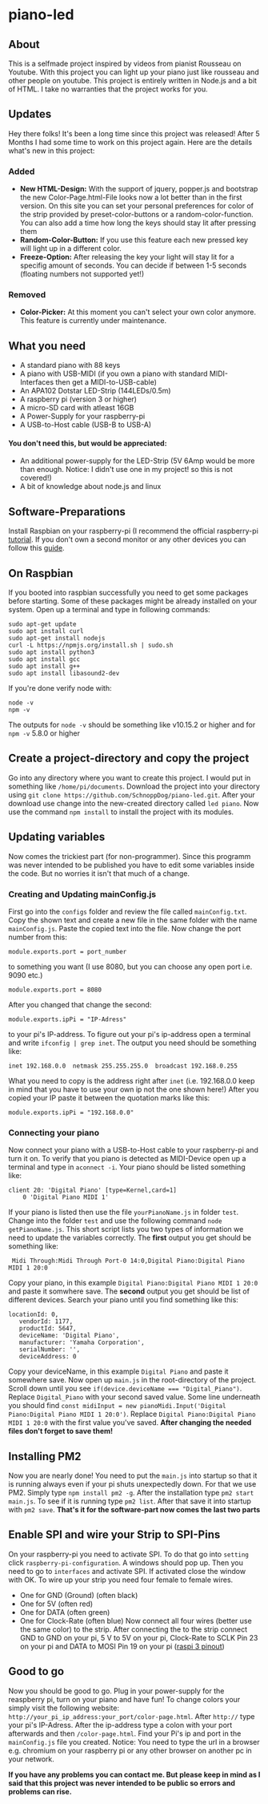 # piano-led
## About
This is a selfmade project inspired by videos from pianist Rousseau on Youtube. With this project you can light up your piano just like rousseau and other people on youtube. This project is entirely written in Node.js and a bit of HTML. I take no warranties that the project works for you.
## Updates
Hey there folks! It's been a long time since this project was released! After 5 Months I had some time to work on this project again. Here are the details what's new in this project:
### Added
- **New HTML-Design:** With the support of jquery, popper.js and bootstrap the new Color-Page.html-File looks now a lot better than in the first version. On this site you can set your personal preferences for color of the strip provided by preset-color-buttons or a random-color-function. You can also add a time how long the keys should stay lit after pressing them 
- **Random-Color-Button:** If you use this feature each new pressed key will light up in a different color. 
- **Freeze-Option:** After releasing the key your light will stay lit for a specifig amount of seconds. You can decide if between 1-5 seconds (floating numbers not supported yet!)
### Removed
- **Color-Picker:** At this moment you can't select your own color anymore. This feature is currently under maintenance.
## What you need
- A standard piano with 88 keys
- A piano with USB-MIDI (if you own a piano with standard MIDI-Interfaces then get a MIDI-to-USB-cable)
- An APA102 Dotstar LED-Strip (144LEDs/0.5m)
- A raspberry pi (version 3 or higher)
- A micro-SD card with atleast 16GB
- A Power-Supply for your raspberry-pi
- A USB-to-Host cable (USB-B to USB-A)
#### You don't need this, but would be appreciated:
- An additional power-supply for the LED-Strip (5V 6Amp would be more than enough. Notice: I didn't use one in my project! so this is not covered!)
- A bit of knowledge about node.js and linux
## Software-Preparations
Install Raspbian on your raspberry-pi (I recommend the official raspberry-pi [tutorial](https://projects.raspberrypi.org/en/projects/raspberry-pi-setting-up).
If you don't own a second monitor or any other devices you can follow this [guide](https://www.terminalbytes.com/raspberry-pi-without-monitor-keyboard/).
## On Raspbian
If you booted into raspbian successfully you need to get some packages before starting. Some of these packages might be already installed on your system. Open up a terminal and type in following commands:
```
sudo apt-get update
sudo apt install curl
sudo apt-get install nodejs
curl -L https://npmjs.org/install.sh | sudo.sh
sudo apt install python3
sudo apt install gcc
sudo apt install g++
sudo apt install libasound2-dev
```
If you're done verify node with:
```
node -v
npm -v
```
The outputs for `node -v` should be something like v10.15.2 or higher and for `npm -v` 5.8.0 or higher
## Create a project-directory and copy the project
Go into any directory where you want to create this project. I would put in something like `/home/pi/documents`.
Download the project into your directory using `git clone https://github.com/SchnoppDog/piano-led.git`. 
After your download use change into the new-created directory called `led piano`. Now use the command `npm install` to install the project with its modules. 
## Updating variables
Now comes the trickiest part (for non-programmer). Since this programm was never intended to be published you have to edit some variables inside the code. But no worries it isn't that much of a change. 
### Creating and Updating mainConfig.js
First go into the `configs` folder and review the file called `mainConfig.txt`. Copy the shown text and create a new file in the same folder with the name `mainConfig.js`. Paste the copied text into the file.
Now change the port number from this: 
```
module.exports.port = port_number
```
to something you want (I use 8080, but you can choose any open port i.e. 9090 etc.)
```
module.exports.port = 8080
``` 
After you changed that change the second:
```
module.exports.ipPi = "IP-Adress"
```
to your pi's IP-address. To figure out your pi's ip-address open a terminal and write `ifconfig | grep inet`. The output you need should be something like:
```
inet 192.168.0.0  netmask 255.255.255.0  broadcast 192.168.0.255
```
What you need to copy is the address right after `inet` (i.e. 192.168.0.0 keep in mind that you have to use your own ip not the one shown here!)
After you copied your IP paste it between the quotation marks like this:
```
module.exports.ipPi = "192.168.0.0" 
```
### Connecting your piano
Now connect your piano with a USB-to-Host cable to your raspberry-pi and turn it on. To verify that you piano is detected as MIDI-Device open up a terminal and type in `aconnect -i`. Your piano should be listed something like:
```
client 20: 'Digital Piano' [type=Kernel,card=1]
    0 'Digital Piano MIDI 1'
```
If your piano is listed then use the file `yourPianoName.js` in folder `test`. Change into the folder `test` and use the following command `node getPianoName.js`. This short script lists you two types of information we need to update the variables correctly.
The **first** output you get should be something like:
```
 Midi Through:Midi Through Port-0 14:0,Digital Piano:Digital Piano MIDI 1 20:0
 ```
 Copy your piano, in this example `Digital Piano:Digital Piano MIDI 1 20:0` and paste it somwhere save.
 The **second** output you get should be list of different devices. Search your piano until you find something like this:
 ```
 locationId: 0,
    vendorId: 1177,
    productId: 5647,
    deviceName: 'Digital Piano',
    manufacturer: 'Yamaha Corporation',
    serialNumber: '',
    deviceAddress: 0 
```
Copy your deviceName, in this example `Digital Piano` and paste it somewhere save.
Now open up `main.js` in the root-directory of the project. Scroll down until you see `if(device.deviceName === "Digital_Piano")`. Replace `Digital_Piano` with your second saved value.
Some line underneath you should find `const midiInput = new pianoMidi.Input('Digital Piano:Digital Piano MIDI 1 20:0')`.
Replace `Digital Piano:Digital Piano MIDI 1 20:0` with the first value you've saved. 
**After changing the needed files don't forget to save them!**
## Installing PM2
Now you are nearly done! You need to put the `main.js` into startup so that it is running always even if your pi shuts unexpectedly down. For that we use PM2. Simply type `npm install pm2 -g`. After the installation type `pm2 start main.js`. To see if it is running type `pm2 list`. After that save it into startup with `pm2 save`.
**That's it for the software-part now comes the last two parts**
## Enable SPI and wire your Strip to SPI-Pins
On your raspberry-pi you need to activate SPI. To do that go into `setting` click `raspberry-pi-configuration`. A windows should pop up. Then you need to go to `interfaces` and activate SPI. If activated close the window with OK. 
To wire up your strip you need four female to female wires. 
- One for GND (Ground) (often black)
- One for 5V (often red)
- One for DATA (often green)
- One for Clock-Rate (often blue)
Now connect all four wires (better use the same color) to the strip. After connecting the to the strip connect GND to GND on your pi, 5 V to 5V on your pi, Clock-Rate to SCLK Pin 23 on your pi and DATA to MOSI Pin 19 on your pi ([raspi 3 pinout](https://pinout.xyz/))
## Good to go
Now you should be good to go. Plug in your power-supply for the reaspberry pi, turn on your piano and have fun!
To change colors your simply visit the following website: `http://your_pi_ip_address:your_port/color-page.html`. 
After `http://` type your pi's IP-Adress. After the ip-address type a colon with your port afterwards and then `/color-page.html`.
Find your Pi's ip and port in the `mainConfig.js` file you created. 
Notice: You need to type the url in a browser e.g. chromium on your raspberry pi or any other browser on another pc in your network. 

**If you have any problems you can contact me. But please keep in mind as I said that this project was never intended to be public so errors and problems can rise.** 